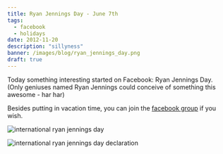 ```yaml
---
title: Ryan Jennings Day - June 7th
tags:
  - facebook
  - holidays
date: 2012-11-20
description: "sillyness"
banner: /images/blog/ryan_jennings_day.png
draft: true
---
```


Today something interesting started on Facebook: Ryan Jennings Day.  (Only geniuses named Ryan Jennings could conceive of something this awesome - har har)

Besides putting in vacation time, you can join the [facebook group](http://www.facebook.com/events/453998244659027/) if you wish.

![international ryan jennings day](/images/blog/ryan_jennings_day.png)

![international ryan jennings day declaration](/images/blog/ryan_jennings_day_inception.png)
